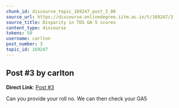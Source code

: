 ```yaml
---
chunk_id: discourse_topic_169247_post_3_00
source_url: https://discourse.onlinedegree.iitm.ac.in/t/169247/3
source_title: Disparity in TDS GA 5 scores
content_type: discourse
tokens: 50
username: carlton
post_number: 3
topic_id: 169247
---
```


## Post #3 by carlton

**Direct Link**: [Post #3](https://discourse.onlinedegree.iitm.ac.in/t/169247/3)

Can you provide your roll no. We can then check your GA5
